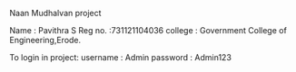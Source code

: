 
Naan Mudhalvan project

Name : Pavithra S
Reg no. :731121104036
college : Government College of Engineering,Erode.

To login in project:
username : Admin
password : Admin123
